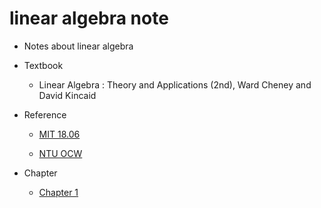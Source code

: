 # linear algebra note

- Notes about linear algebra

- Textbook 

  - Linear Algebra : Theory and Applications (2nd),  Ward Cheney and David Kincaid

- Reference

  - [MIT 18.06](https://ocw.mit.edu/courses/mathematics/18-06-linear-algebra-spring-2010/index.htm "link")

  - [NTU OCW](http://ocw.aca.ntu.edu.tw/ntu-ocw/ocw/cou/102S207 "link")

- Chapter

  - [Chapter 1](https://github.com/chuang76/linear-algebra-note/blob/master/ch1.md)
